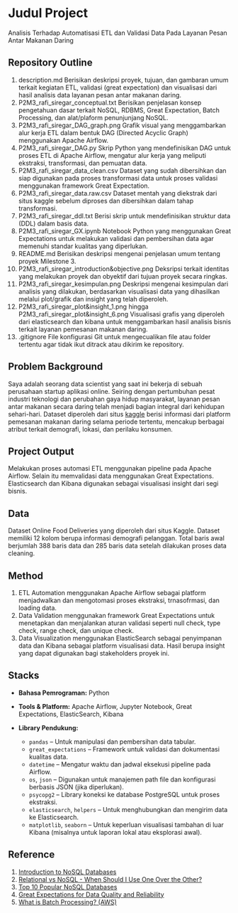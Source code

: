# Judul Project

Analisis Terhadap Automatisasi ETL dan Validasi Data Pada Layanan Pesan Antar Makanan Daring

## Repository Outline

1. description.md
   Berisikan deskripsi proyek, tujuan, dan gambaran umum terkait kegiatan ETL, validasi (great expectation) dan visualisasi dari hasil analisis data layanan pesan antar makanan daring.
2. P2M3_rafi_siregar_conceptual.txt
   Berisikan penjelasan konsep pengetahuan dasar terkait NoSQL, RDBMS, Great Expectation, Batch Processing, dan alat/plaform penunjunjang NoSQL.
3. P2M3_rafi_siregar_DAG_graph.png
   Grafik visual yang menggambarkan alur kerja ETL dalam bentuk DAG (Directed Acyclic Graph) menggunakan Apache Airflow.
4. P2M3_rafi_siregar_DAG.py
   Skrip Python yang mendefinisikan DAG untuk proses ETL di Apache Airflow, mengatur alur kerja yang meliputi ekstraksi, transformasi, dan pemuatan data.
5. P2M3_rafi_siregar_data_clean.csv
   Dataset yang sudah dibersihkan dan siap digunakan pada proses transformasi data untuk proses validasi menggunakan framework Great Expectation.
6. P2M3_rafi_siregar_data.raw.csv
   Dataset mentah yang diekstrak dari situs kaggle sebelum diproses dan dibersihkan dalam tahap transformasi.
7. P2M3_rafi_siregar_ddl.txt
   Berisi skrip untuk mendefinisikan struktur data (DDL) dalam basis data.
8. P2M3_rafi_siregar_GX.ipynb
   Notebook Python yang menggunakan Great Expectations untuk melakukan validasi dan pembersihan data agar memenuhi standar kualitas yang diperlukan.
9. README.md
   Berisikan deskripsi mengenai  penjelasan umum tentang proyek Milestone 3.
10. P2M3_rafi_siregar_introduction&objective.png
    Deksripsi terkait identitas yang melakukan proyek dan obyektif dari tujuan proyek secara ringkas.
11. P2M3_rafi_siregar_kesimpulan.png
    Deskripsi mengenai kesimpulan dari analisis yang dilakukan, berdasarkan visualisasi data yang dihasilkan melalui plot/grafik dan insight yang telah diperoleh.
12. P2M3_rafi_siregar_plot&insight_1.png hingga P2M3_rafi_siregar_plot&insight_6.png
    Visualisasi grafis yang diperoleh dari elasticsearch dan kibana untuk menggambarkan hasil analisis bisnis terkait layanan pemesanan makanan daring.
13. .gitignore
    File konfigurasi Git untuk mengecualikan file atau folder tertentu agar tidak ikut ditrack atau dikirim ke repository.

## Problem Background

Saya adalah seorang data scientist yang saat ini bekerja di sebuah perusahaan startup aplikasi online. Seiring dengan pertumbuhan pesat industri teknologi dan perubahan gaya hidup masyarakat, layanan pesan antar makanan secara daring telah menjadi bagian integral dari kehidupan sehari-hari. Dataset diperoleh dari situs [kaggle](https://www.kaggle.com/datasets/sudarshan24byte/online-food-dataset) berisi informasi dari platform pemesanan makanan daring selama periode tertentu, mencakup berbagai atribut terkait demografi, lokasi, dan perilaku konsumen.

## Project Output

Melakukan proses automasi ETL menggunakan pipeline pada Apache Airflow. Selain itu memvalidasi data menggunakan Great Expectations. Elasticsearch dan Kibana digunakan sebagai visualisasi insight dari segi bisnis.

## Data

Dataset Online Food Deliveries yang diperoleh dari situs Kaggle. Dataset memiliki 12 kolom berupa informasi demografi pelanggan. Total baris awal berjumlah  388 baris data dan 285 baris data setelah dilakukan proses data cleaning.

## Method

1. ETL Automation menggunakan Apache Airflow sebagai platform menjadwalkan dan mengotomasi proses ekstraksi, trnasofrmasi, dan loading data.
2. Data Validation menggunakan framework Great Expectations untuk menetapkan dan menjalankan aturan validasi seperti null check, type check, range check, dan unique check.
3. Data Visualization menggunakan ElasticSearch sebagai penyimpanan data dan Kibana sebagai platform visualisasi data. Hasil berupa insight yang dapat digunakan bagi stakeholders proyek ini.

## Stacks

* **Bahasa Pemrograman:** Python
* **Tools & Platform:** Apache Airflow, Jupyter Notebook, Great Expectations, ElasticSearch, Kibana
* **Library Pendukung:**

  * `pandas` – Untuk manipulasi dan pembersihan data tabular.
  * `great_expectations` – Framework untuk validasi dan dokumentasi kualitas data.
  * `datetime` – Mengatur waktu dan jadwal eksekusi pipeline pada Airflow.
  * `os`, `json` – Digunakan untuk manajemen path file dan konfigurasi berbasis JSON (jika diperlukan).
  * `psycopg2` – Library koneksi ke database PostgreSQL untuk proses ekstraksi.
  * `elasticsearch`, `helpers` – Untuk menghubungkan dan mengirim data ke Elasticsearch.
  * `matplotlib`, `seaborn` – Untuk keperluan visualisasi tambahan di luar Kibana (misalnya untuk laporan lokal atau eksplorasi awal).

## Reference

1. [Introduction to NoSQL Databases](https://medium.com/@mark.rethana/introduction-to-nosql-databases-c5b43f3ca1cc)
2. [Relational vs NoSQL - When Should I Use One Over the Other?](https://www.datastax.com/blog/relational-vs-nosql-when-should-I-use-one-over-the-other)
3. [Top 10 Popular NoSQL Databases](https://reliasoftware.com/blog/popular-nosql-databases)
4. [Great Expectations for Data Quality and Reliability](https://medium.com/@elifsinem.aktas/great-expectations-for-data-quality-and-reliability-e9f4c1ee20a5)
5. [What is Batch Processing? (AWS)](https://aws.amazon.com/id/what-is/batch-processing/)
